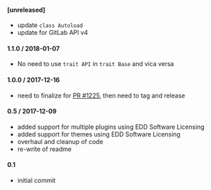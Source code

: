 #### [unreleased]
* update `class Autoload`
* update for GitLab API v4

#### 1.1.0 / 2018-01-07
* No need to use `trait API` in `trait Base` and vica versa

#### 1.0.0 / 2017-12-16
* need to finalize for [PR #1225](https://github.com/easydigitaldownloads/EDD-Software-Licensing/pull/1225), then need to tag and release

#### 0.5 / 2017-12-09
* added support for multiple plugins using EDD Software Licensing
* added support for themes using EDD Software Licensing
* overhaul and cleanup of code
* re-write of readme

#### 0.1
* initial commit
